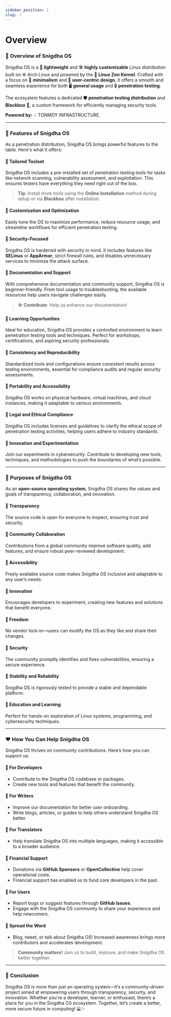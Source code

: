 ```yaml
---
sidebar_position: 1
slug: /
---
```


# Overview
### 🌟 **Overview of Snigdha OS**

Snigdha OS is a 🌟 **lightweight** and 🛠️ **highly customizable** Linux distribution built on ⚙️ Arch Linux and powered by the 🚀 **Linux Zen Kernel**. Crafted with a focus on 🎯 **minimalism** and 🌈 **user-centric design**, it offers a smooth and seamless experience for both 🖥️ **general usage** and 🔒 **penetration testing**.  

The ecosystem features a dedicated 🛡️ **penetration testing distribution** and **Blackbox** 🧰, a custom framework for efficiently managing security tools.  

**Powered by:** 💡 TONMOY INFRASTRUCTURE.

---

### 🚀 **Features of Snigdha OS**  

As a penetration distribution, Snigdha OS brings powerful features to the table. Here's what it offers:  

#### 📌 **Tailored Toolset**  
Snigdha OS includes a pre-installed set of penetration testing tools for tasks like network scanning, vulnerability assessment, and exploitation. This ensures testers have everything they need right out of the box.  
> **Tip**: Install more tools using the **Online Installation** method during setup or via **Blackbox** after installation.  

#### 📌 **Customization and Optimization**  
Easily tune the OS to maximize performance, reduce resource usage, and streamline workflows for efficient penetration testing.  

#### 📌 **Security-Focused**  
Snigdha OS is hardened with security in mind. It includes features like **SELinux** or **AppArmor**, strict firewall rules, and disables unnecessary services to minimize the attack surface.  

#### 📌 **Documentation and Support**  
With comprehensive documentation and community support, Snigdha OS is beginner-friendly. From tool usage to troubleshooting, the available resources help users navigate challenges easily.  

> 🛠️ **Contribute**: Help us enhance our documentation!  

#### 📌 **Learning Opportunities**  
Ideal for education, Snigdha OS provides a controlled environment to learn penetration testing tools and techniques. Perfect for workshops, certifications, and aspiring security professionals.  

#### 📌 **Consistency and Reproducibility**  
Standardized tools and configurations ensure consistent results across testing environments, essential for compliance audits and regular security assessments.  

#### 📌 **Portability and Accessibility**  
Snigdha OS works on physical hardware, virtual machines, and cloud instances, making it adaptable to various environments.  

#### 📌 **Legal and Ethical Compliance**  
Snigdha OS includes licenses and guidelines to clarify the ethical scope of penetration testing activities, helping users adhere to industry standards.  

#### 📌 **Innovation and Experimentation**  
Join our experiments in cybersecurity. Contribute to developing new tools, techniques, and methodologies to push the boundaries of what’s possible.  

---

### 🎯 **Purposes of Snigdha OS**  

As an **open-source operating system**, Snigdha OS shares the values and goals of transparency, collaboration, and innovation.  

#### 📌 **Transparency**  
The source code is open for everyone to inspect, ensuring trust and security.  

#### 📌 **Community Collaboration**  
Contributions from a global community improve software quality, add features, and ensure robust peer-reviewed development.  

#### 📌 **Accessibility**  
Freely available source code makes Snigdha OS inclusive and adaptable to any user’s needs.  

#### 📌 **Innovation**  
Encourages developers to experiment, creating new features and solutions that benefit everyone.  

#### 📌 **Freedom**  
No vendor lock-in—users can modify the OS as they like and share their changes.  

#### 📌 **Security**  
The community promptly identifies and fixes vulnerabilities, ensuring a secure experience.  

#### 📌 **Stability and Reliability**  
Snigdha OS is rigorously tested to provide a stable and dependable platform.  

#### 📌 **Education and Learning**  
Perfect for hands-on exploration of Linux systems, programming, and cybersecurity techniques.  

---

### ❤️ **How You Can Help Snigdha OS**  

Snigdha OS thrives on community contributions. Here’s how you can support us:  

#### 📌 **For Developers**  
- Contribute to the Snigdha OS codebase or packages.  
- Create new tools and features that benefit the community.  

#### 📌 **For Writers**  
- Improve our documentation for better user onboarding.  
- Write blogs, articles, or guides to help others understand Snigdha OS better.  

#### 📌 **For Translators**  
- Help translate Snigdha OS into multiple languages, making it accessible to a broader audience.  

#### 📌 **Financial Support**  
- Donations via **GitHub Sponsors** or **OpenCollective** help cover operational costs.  
- Financial support has enabled us to fund core developers in the past.  

#### 📌 **For Users**  
- Report bugs or suggest features through **GitHub Issues**.  
- Engage with the Snigdha OS community to share your experience and help newcomers.  

#### 📌 **Spread the Word**  
- Blog, tweet, or talk about Snigdha OS! Increased awareness brings more contributors and accelerates development.  

> **Community matters!** Join us to build, improve, and make Snigdha OS better together.  

---

### 🌟 **Conclusion**  

Snigdha OS is more than just an operating system—it’s a community-driven project aimed at empowering users through transparency, security, and innovation. Whether you're a developer, learner, or enthusiast, there’s a place for you in the Snigdha OS ecosystem. Together, let’s create a better, more secure future in computing! 💻✨  
